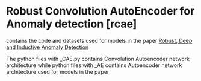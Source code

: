 # Robust Convolution AutoEncoder for Anomaly detection [rcae]
contains the code and datasets used  for models in the paper [Robust, Deep and Inductive Anomaly Detection](https://arxiv.org/pdf/1704.06743.pdf)

The python files with _CAE.py contains Convolution Autoencoder network architecture 
while python files with _AE contains Autoencoder network architecture used for models in the paper

